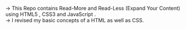 -> This Repo contains Read-More and Read-Less (Expand Your Content) using HTML5 , CSS3 and JavaScript .
<br>
-> I revised my basic concepts of a HTML as well as CSS. 
